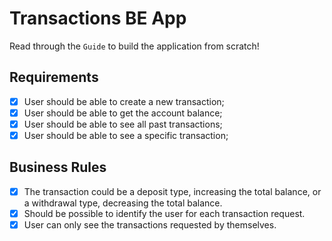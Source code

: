 # Transactions BE App

Read through the `Guide` to build the application from scratch!

## Requirements

- [x] User should be able to create a new transaction;
- [x] User should be able to get the account balance;
- [x] User should be able to see all past transactions;
- [x] User should be able to see a specific transaction;

## Business Rules

- [x] The transaction could be a deposit type, increasing the total balance, or a withdrawal type, decreasing the total balance.
- [x] Should be possible to identify the user for each transaction request.
- [x] User can only see the transactions requested by themselves.
